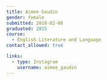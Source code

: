 ```yaml
---
title: Aimee Gaudin
gender: female
submitted: 2018-02-08
graduated: 2015
course:
  - English Literature and Language
contact_allowed: true

links:
  - type: Instagram
    username: aimee_gaudin
---
```

